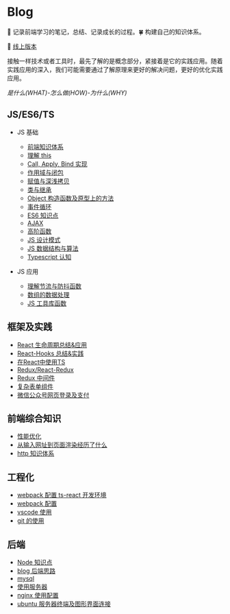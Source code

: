 # Blog

:seedling: 记录前端学习的笔记，总结、记录成长的过程。:four_leaf_clover: 构建自己的知识体系。

:whale: [线上版本](https://blog.xblcity.com)

接触一样技术或者工具时，最先了解的是概念部分，紧接着是它的实践应用。随着实践应用的深入，我们可能需要通过了解原理来更好的解决问题，更好的优化实践应用。

_是什么(WHAT)-怎么做(HOW)-为什么(WHY)_

## JS/ES6/TS

- JS 基础

  - [前端知识体系](https://github.com/xblcity/blog/blob/master/js-base/summary.md)
  - [理解 this](https://github.com/xblcity/blog/blob/master/js-base/this.md)
  - [Call, Apply, Bind 实现](https://github.com/xblcity/blog/blob/master/js-base/call.md)
  - [作用域与闭包](https://github.com/xblcity/blog/blob/master/js-base/scope-closures.md)
  - [赋值与深浅拷贝](https://github.com/xblcity/blog/blob/master/js-base/copy.md)
  - [类与继承](https://github.com/xblcity/blog/blob/master/js-base/inherit.md)
  - [Object 构造函数及原型上的方法](https://github.com/xblcity/blog/blob/master/js-base/object-methods.md)
  - [事件循环](https://github.com/xblcity/blog/blob/master/js-base/eventloop.md)
  - [ES6 知识点](https://github.com/xblcity/blog/blob/master/js-base/es6.md)
  - [AJAX](https://github.com/xblcity/blog/blob/master/js-base/ajax.md)
  - [高阶函数](https://github.com/xblcity/blog/blob/master/js-base/func-program.md)
  - [JS 设计模式](https://github.com/xblcity/blog/blob/master/js-base/design-mode.md)
  - [JS 数据结构与算法](https://github.com/xblcity/blog/blob/master/js-base/algorithm.md)
  - [Typescript 认知](https://github.com/xblcity/blog/blob/master/js-base/ts-basic.md)

- JS 应用

  - [理解节流与防抖函数](https://github.com/xblcity/blog/blob/master/js-practice/throttle.md)
  - [数组的数据处理](https://github.com/xblcity/blog/blob/master/js-practice/array.md)
  - [JS 工具库函数](https://github.com/xblcity/blog/blob/master/js-practice/utils.md)

## 框架及实践

- [React 生命周期总结&应用](https://github.com/xblcity/blog/blob/master/react/lifecycle.md)
- [React-Hooks 总结&实践](https://github.com/xblcity/blog/blob/master/react/react-hooks.md)
- [在React中使用TS](https://github.com/xblcity/blog/blob/master/js-base/react-ts.md)
- [Redux/React-Redux](https://github.com/xblcity/blog/blob/master/react/redux.md)
- [Redux 中间件](https://github.com/xblcity/blog/blob/master/react/redux-middleware.md)
- [复杂表单组件](https://github.com/xblcity/blog/blob/master/react/complex-co.md)
- [微信公众号网页登录及支付](https://github.com/xblcity/blog/blob/master/library/wx-web.md)

## 前端综合知识

- [性能优化](https://github.com/xblcity/blog/blob/master/fe-system/performance.md)
- [从输入网址到页面渲染经历了什么](https://github.com/xblcity/blog/blob/master/fe-system/render.md)
- [http 知识体系](https://github.com/xblcity/blog/blob/master/fe-system/http.md)

## 工程化

- [webpack 配置 ts-react 开发环境](https://github.com/xblcity/blog/blob/master/fe-engineering/webpack-react.md)
- [webpack 配置](https://github.com/xblcity/blog/blob/master/fe-engineering/webpack.md)
- [vscode 使用](https://github.com/xblcity/blog/blob/master/fe-engineering/vs.md)
- [git 的使用](https://github.com/xblcity/blog/blob/master/fe-engineering/git.md)

## 后端

- [Node 知识点](https://github.com/xblcity/blog/blob/master/backend/little-points.md)
- [blog 后端思路](https://github.com/xblcity/blog/blob/master/backend/blog.md)
- [mysql](https://github.com/xblcity/blog/blob/master/backend/mysql.md)
- [使用服务器](https://github.com/xblcity/blog/blob/master/backend/server.md)
- [nginx 使用配置](https://github.com/xblcity/blog/blob/master/backend/nginx.md)
- [ubuntu 服务器终端及图形界面连接](https://github.com/xblcity/blog/blob/master/backend/ubuntu.md)
